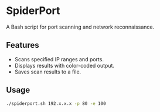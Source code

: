 # SpiderPort
A Bash script for port scanning and network reconnaissance.

## Features
- Scans specified IP ranges and ports.
- Displays results with color-coded output.
- Saves scan results to a file.

## Usage
```bash
./spiderport.sh 192.x.x.x -p 80 -e 100
